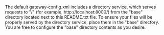 The default gateway-config.xml includes a directory service, which serves requests to "/" (for example, http://localhost:8000/) from the "base" directory located next to this README.txt file. To ensure your files will be properly served by the directory service, place them in the "base" directory. You are free to configure the "base" directory contents as you desire.
